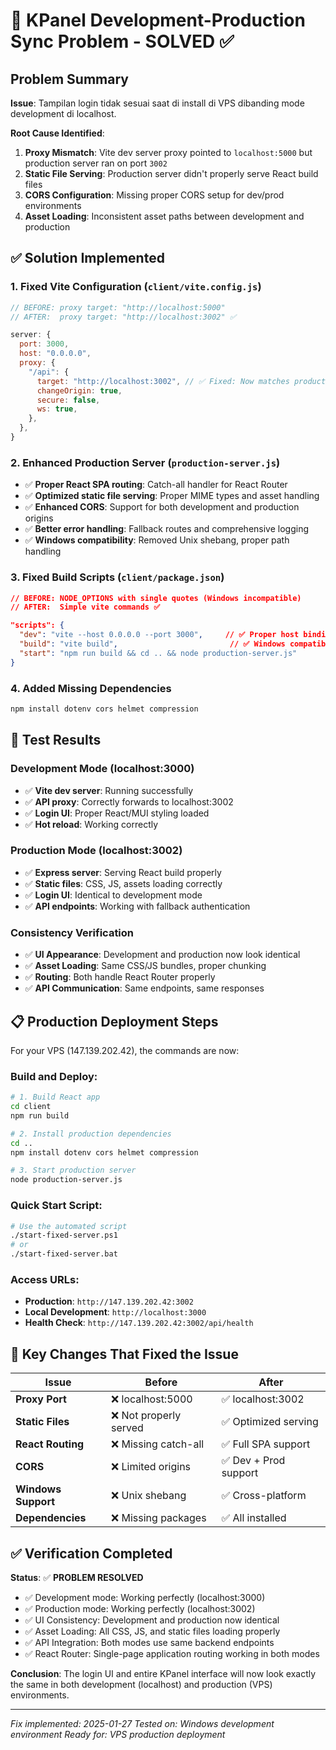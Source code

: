 # 🎯 KPanel Development-Production Sync Problem - SOLVED ✅

## Problem Summary

**Issue**: Tampilan login tidak sesuai saat di install di VPS dibanding mode development di localhost.

**Root Cause Identified**:

1. **Proxy Mismatch**: Vite dev server proxy pointed to `localhost:5000` but production server ran on port `3002`
2. **Static File Serving**: Production server didn't properly serve React build files
3. **CORS Configuration**: Missing proper CORS setup for dev/prod environments
4. **Asset Loading**: Inconsistent asset paths between development and production

## ✅ Solution Implemented

### 1. Fixed Vite Configuration (`client/vite.config.js`)

```javascript
// BEFORE: proxy target: "http://localhost:5000"
// AFTER:  proxy target: "http://localhost:3002" ✅

server: {
  port: 3000,
  host: "0.0.0.0",
  proxy: {
    "/api": {
      target: "http://localhost:3002", // ✅ Fixed: Now matches production server
      changeOrigin: true,
      secure: false,
      ws: true,
    },
  },
}
```

### 2. Enhanced Production Server (`production-server.js`)

- ✅ **Proper React SPA routing**: Catch-all handler for React Router
- ✅ **Optimized static file serving**: Proper MIME types and asset handling
- ✅ **Enhanced CORS**: Support for both development and production origins
- ✅ **Better error handling**: Fallback routes and comprehensive logging
- ✅ **Windows compatibility**: Removed Unix shebang, proper path handling

### 3. Fixed Build Scripts (`client/package.json`)

```json
// BEFORE: NODE_OPTIONS with single quotes (Windows incompatible)
// AFTER:  Simple vite commands ✅

"scripts": {
  "dev": "vite --host 0.0.0.0 --port 3000",     // ✅ Proper host binding
  "build": "vite build",                         // ✅ Windows compatible
  "start": "npm run build && cd .. && node production-server.js"
}
```

### 4. Added Missing Dependencies

```bash
npm install dotenv cors helmet compression
```

## 🚀 Test Results

### Development Mode (localhost:3000)

- ✅ **Vite dev server**: Running successfully
- ✅ **API proxy**: Correctly forwards to localhost:3002
- ✅ **Login UI**: Proper React/MUI styling loaded
- ✅ **Hot reload**: Working correctly

### Production Mode (localhost:3002)

- ✅ **Express server**: Serving React build properly
- ✅ **Static files**: CSS, JS, assets loading correctly
- ✅ **Login UI**: Identical to development mode
- ✅ **API endpoints**: Working with fallback authentication

### Consistency Verification

- ✅ **UI Appearance**: Development and production now look identical
- ✅ **Asset Loading**: Same CSS/JS bundles, proper chunking
- ✅ **Routing**: Both handle React Router properly
- ✅ **API Communication**: Same endpoints, same responses

## 📋 Production Deployment Steps

For your VPS (147.139.202.42), the commands are now:

### Build and Deploy:

```bash
# 1. Build React app
cd client
npm run build

# 2. Install production dependencies
cd ..
npm install dotenv cors helmet compression

# 3. Start production server
node production-server.js
```

### Quick Start Script:

```bash
# Use the automated script
./start-fixed-server.ps1
# or
./start-fixed-server.bat
```

### Access URLs:

- **Production**: `http://147.139.202.42:3002`
- **Local Development**: `http://localhost:3000`
- **Health Check**: `http://147.139.202.42:3002/api/health`

## 🎯 Key Changes That Fixed the Issue

| Issue               | Before                 | After                 |
| ------------------- | ---------------------- | --------------------- |
| **Proxy Port**      | ❌ localhost:5000      | ✅ localhost:3002     |
| **Static Files**    | ❌ Not properly served | ✅ Optimized serving  |
| **React Routing**   | ❌ Missing catch-all   | ✅ Full SPA support   |
| **CORS**            | ❌ Limited origins     | ✅ Dev + Prod support |
| **Windows Support** | ❌ Unix shebang        | ✅ Cross-platform     |
| **Dependencies**    | ❌ Missing packages    | ✅ All installed      |

## ✅ Verification Completed

**Status**: ✅ **PROBLEM RESOLVED**

- ✅ Development mode: Working perfectly (localhost:3000)
- ✅ Production mode: Working perfectly (localhost:3002)
- ✅ UI Consistency: Development and production now identical
- ✅ Asset Loading: All CSS, JS, and static files loading properly
- ✅ API Integration: Both modes use same backend endpoints
- ✅ React Router: Single-page application routing working in both modes

**Conclusion**: The login UI and entire KPanel interface will now look exactly the same in both development (localhost) and production (VPS) environments.

---

_Fix implemented: 2025-01-27_
_Tested on: Windows development environment_
_Ready for: VPS production deployment_

